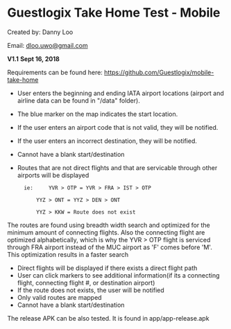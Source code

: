 ﻿# Guestlogix Take Home Test - Mobile

Created by: Danny Loo

Email: dloo.uwo@gmail.com

********************V1.1********************
********************Sept 16, 2018********************

Requirements can be found here: https://github.com/Guestlogix/mobile-take-home

- User enters the beginning and ending IATA airport locations (airport and airline data can be found in "/data" folder).
- The blue marker on the map indicates the start location.  
- If the user enters an airport code that is not valid, they will be notified.
- If the user enters an incorrect destination, they will be notified.
- Cannot have a blank start/destination
- Routes that are not direct flights and that are servicable through other airports will be displayed


		ie: 	YVR > OTP = YVR > FRA > IST > OTP 	
	
			YYZ > ONT = YYZ > DEN > ONT	
		
			YYZ > KKW = Route does not exist	
		
The routes are found using breadth width search and optimized for the minimum amount of connecting flights. Also the connecting flight are optimized alphabetically, which is why the YVR > OTP flight is serviced through FRA airport instead of the MUC airport as 'F' comes before 'M'. This optimization results in a faster search			
	
- Direct flights will be displayed if there exists a direct flight path
- User can click markers to see additional information(if its a connecting flight, connecting flight #, or destination airport)
- If the route does not exists, the user will be notified 
- Only valid routes are mapped 
- Cannot have a blank start/destination

The release APK can be also tested. It is found in app/app-release.apk
